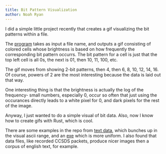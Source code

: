```yaml
---
title: Bit Pattern Visualization 
author: Noah Ryan
---
```

I did a simple little project recently that creates a gif visualizing the bit patterns within a file.

The [program](https://github.com/nsmryan/Bit-Patterns) takes as input a file name, and outputs a gif consisting
of colored cells whose brightness is based on how frequently the corresponding bit pattern occurrs. The bit pattern for
a cell is just that the top left cell is all 0s, the next is 01, then 10, 11, 100, etc.

The gif moves from showing 2-bit patterns, then 4, then 6, 8, 10, 12, 14, 16. Of course, powers of 2 are the most interesting
because the data is laid out that way.


One interesting thing is that the brightness is actually the log of the frequency- small numbers, especially 0, occur so
often that just using the occurances directly leads to a white pixel for 0, and dark pixels for the rest of the image.


Anyway, I just wanted to do a simple visual of bit data. Also, now I know how to create gifs with Rust, which is cool.


There are some examples in the repo from [text data](https://github.com/nsmryan/Bit-Patterns/blob/master/results/main.rs.gif),
which bunches up in the visual ascii range, and an [exe](https://github.com/nsmryan/Bit-Patterns/blob/master/results/git_pattern.gif)
which is more uniform. I also found that data files, like recorded CCSDS packets, produce nicer images then a corpus of english text, for example.

